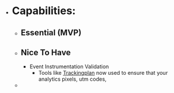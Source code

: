 - # Capabilities:
	- ## Essential (MVP)
	- ## Nice To Have
		- Event Instrumentation Validation
			- Tools like [Trackingplan](https://www.trackingplan.com/) now used to ensure that your analytics pixels, utm codes,
	-